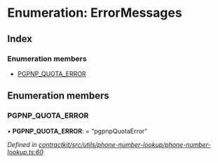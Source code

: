 # Enumeration: ErrorMessages

## Index

### Enumeration members

* [PGPNP_QUOTA_ERROR](_contractkit_src_utils_phone_number_lookup_phone_number_lookup_.errormessages.md#pgpnp_quota_error)

## Enumeration members

###  PGPNP_QUOTA_ERROR

• **PGPNP_QUOTA_ERROR**: = "pgpnpQuotaError"

*Defined in [contractkit/src/utils/phone-number-lookup/phone-number-lookup.ts:60](https://github.com/celo-org/celo-monorepo/blob/master/packages/contractkit/src/utils/phone-number-lookup/phone-number-lookup.ts#L60)*
